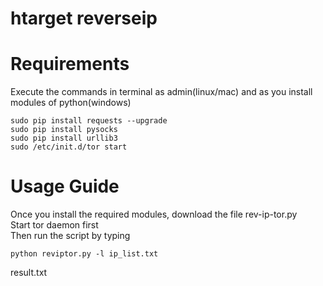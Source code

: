 # htarget reverseip
# Requirements
Execute the commands in terminal as admin(linux/mac) and as you install modules of python(windows)
```
sudo pip install requests --upgrade
sudo pip install pysocks
sudo pip install urllib3
sudo /etc/init.d/tor start
```
# Usage Guide
Once you install the required modules, download the file rev-ip-tor.py<br>
Start tor daemon first<br>
Then run the script by typing
```
python reviptor.py -l ip_list.txt
```
result.txt
